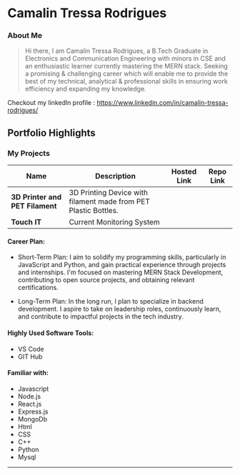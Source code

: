 # Camalin Tressa Rodrigues

### About Me

> Hi there, I am Camalin Tressa Rodrigues, a B.Tech Graduate in Electronics and Communication Engineering with minors in CSE and an enthusiastic learner currently mastering the MERN stack. Seeking a promising & challenging career which will enable me to provide the best of my technical, analytical & professional skills in ensuring work efficiency and expanding my knowledge.

Checkout my linkedln profile :  https://www.linkedin.com/in/camalin-tressa-rodrigues/

## Portfolio Highlights

### My Projects

| Name                | Description                                                                 | Hosted Link      | Repo Link           |
|---------------------|-----------------------------------------------------------------------------|------------------|---------------------|
| **3D Printer and PET Filament** | 3D Printing Device with filament made from PET Plastic Bottles. |                  |                     |
| **Touch IT**  | Current Monitoring System                                                         |                  |                     |

#### Career Plan:

- Short-Term Plan:
  I aim to solidify my programming skills, particularly in JavaScript and Python, and gain practical experience through projects and internships. I'm focused on mastering MERN Stack Development, contributing to open source projects, and obtaining relevant certifications.

- Long-Term Plan:
  In the long run, I plan to specialize in backend development. I aspire to take on leadership roles, continuously learn, and contribute to impactful projects in the tech industry.

#### Highly Used Software Tools:

- VS Code 
- GIT Hub

#### Familiar with:

- Javascript
- Node.js
- React.js
- Express.js
- MongoDb
- Html
- CSS
- C++
- Python
- Mysql
---
